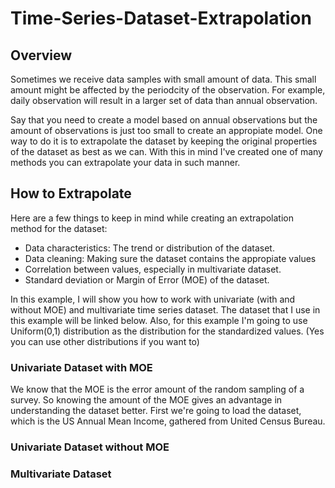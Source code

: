 # Time-Series-Dataset-Extrapolation
## Overview
Sometimes we receive data samples with small amount of data. This small amount might be affected by the periodcity of the observation.
For example, daily observation will result in a larger set of data than annual observation.

Say that you need to create a model based on annual observations but the amount of observations is just too small to create an appropiate model.
One way to do it is to extrapolate the dataset by keeping the original properties of the dataset as best as we can.
With this in mind I've created one of many methods you can extrapolate your data in such manner.

## How to Extrapolate
Here are a few things to keep in mind while creating an extrapolation method for the dataset:
* Data characteristics: The trend or distribution of the dataset.
* Data cleaning: Making sure the dataset contains the appropiate values
* Correlation between values, especially in multivariate dataset.
* Standard deviation or Margin of Error (MOE) of the dataset.

In this example, I will show you how to work with univariate (with and without MOE) and multivariate time series dataset. 
The dataset that I use in this example will be linked below. Also, for this example I'm going to use Uniform(0,1) distribution as the distribution for the standardized values.
(Yes you can use other distributions if you want to)

### Univariate Dataset with MOE
We know that the MOE is the error amount of the random sampling of a survey. So knowing the amount of the MOE gives an advantage in understanding the dataset better.
First we're going to load the dataset, which is the US Annual Mean Income, gathered from United Census Bureau.
### Univariate Dataset without MOE
### Multivariate Dataset
